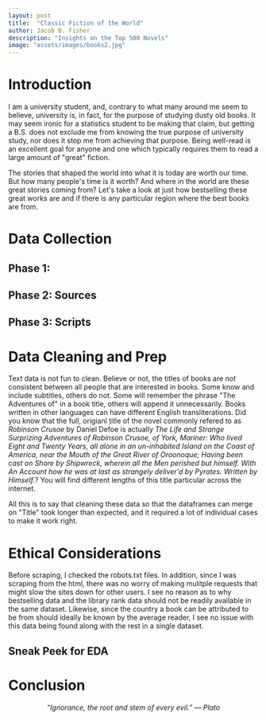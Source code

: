 ```yaml
---
layout: post
title:  "Classic Fiction of the World"
author: Jacob B. Fisher
description: "Insights on the Top 500 Novels" 
image: "assets/images/books2.jpg"
---
```

# Introduction
I am a university student, and, contrary to what many around me seem to believe, university is, in fact, for the purpose of studying dusty old books. It may seem ironic for a statistics student to be making that claim, but getting a B.S. does not exclude me from knowing the true purpose of university study, nor does it stop me from achieving that purpose. Being well-read is an excellent goal for anyone and one which typically requires them to read a large amount of "great" fiction. 

The stories that shaped the world into what it is today are worth our time. But how many people's time is it worth? And where in the world are these great stories coming from? Let's take a look at just how bestselling these great works are and if there is any particular region where the best books are from.


# Data Collection

## Phase 1: 

## Phase 2: Sources

## Phase 3: Scripts

# Data Cleaning and Prep
Text data is not fun to clean. Believe or not, the titles of books are not consistent between all people that are interested in books. Some know and include subtitles, others do not. Some will remember the phrase "The Adventures of" in a book title, others will append it unnecessarily. Books written in other languages can have different English transliterations. Did you know that the full, origianl title of the novel commonly refered to as *Robinson Crusoe* by Daniel Defoe is actually *The Life and Strange Surprizing Adventures of Robinson Crusoe, of York, Mariner: Who lived Eight and Twenty Years, all alone in an un-inhabited Island on the Coast of America, near the Mouth of the Great River of Oroonoque; Having been cast on Shore by Shipwreck, wherein all the Men perished but himself. With An Account how he was at last as strangely deliver'd by Pyrates. Written by Himself.*? You will find different lengths of this title particular across the internet. 

All this is to say that cleaning these data so that the dataframes can merge on "Title" took longer than expected, and it required a lot of individual cases to make it work right.



# Ethical Considerations
Before scraping, I checked the robots.txt files. In addition, since I was scraping from the html, there was no worry of making mulitple requests that might slow the sites down for other users. I see no reason as to why bestselling data and the library rank data should not be readily available in the same dataset. Likewise, since the country a book can be attributed to be from should ideally be known by the average reader, I see no issue with this data being found along with the rest in a single dataset.  

## Sneak Peek for EDA

# Conclusion


<p style="text-align: center"><em>“Ignorance, the root and stem of every evil.”
― Plato</em></p>
